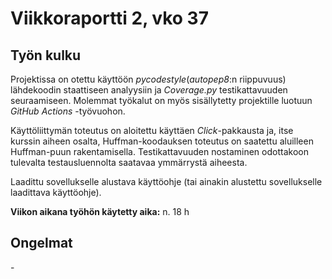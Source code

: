 # Viikkoraportti 2, vko 37

## Työn kulku

Projektissa on otettu käyttöön _pycodestyle_(_autopep8_:n riippuvuus) lähdekoodin staattiseen analyysiin ja _Coverage.py_ testikattavuuden seuraamiseen. Molemmat työkalut on myös sisällytetty projektille luotuun _GitHub Actions_ -työvuohon.

Käyttöliittymän toteutus on aloitettu käyttäen _Click_-pakkausta ja, itse kurssin aiheen osalta, Huffman-koodauksen toteutus on saatettu aluilleen Huffman-puun rakentamisella. Testikattavuuden nostaminen odottakoon tulevalta testausluennolta saatavaa ymmärrystä aiheesta.

Laadittu sovellukselle alustava käyttöohje (tai ainakin alustettu sovellukselle laadittava käyttöohje).

**Viikon aikana työhön käytetty aika:** n. 18 h


## **Ongelmat**

\-
